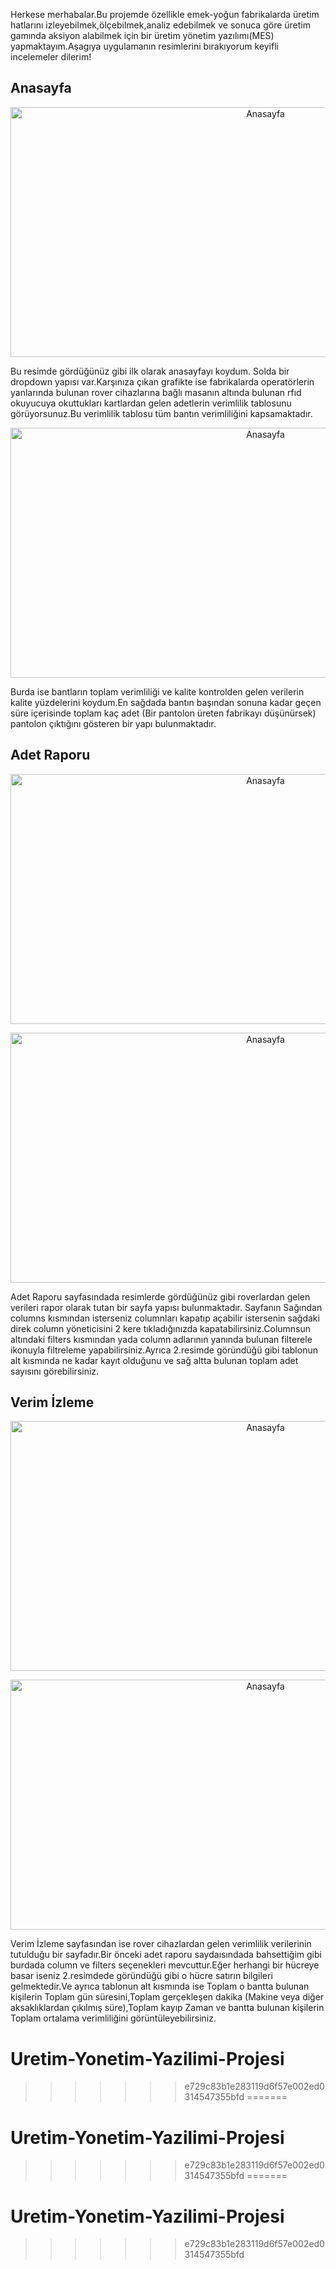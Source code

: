 Herkese merhabalar.Bu projemde özellikle emek-yoğun fabrikalarda üretim hatlarını izleyebilmek,ölçebilmek,analiz edebilmek ve sonuca göre üretim gamında aksiyon alabilmek için bir üretim yönetim yazılımı(MES) yapmaktayım.Aşagıya uygulamanın resimlerini bırakıyorum keyifli incelemeler dilerim!

## Anasayfa

<p align="center"><a href="#" target="_blank"><img src="https://github.com/YunusEmreZENGIN/ip-2/blob/main/images/Ekran%20g%C3%B6r%C3%BCnt%C3%BCs%C3%BC%202025-01-03%20123750.png" width="800" height="400" alt="Anasayfa"></a></p>

Bu resimde gördüğünüz gibi ilk olarak anasayfayı koydum. Solda bir dropdown yapısı var.Karşınıza çıkan grafikte ise fabrikalarda operatörlerin yanlarında bulunan rover cihazlarına bağlı masanın altında bulunan rfıd okuyucuya okuttukları kartlardan gelen adetlerin verimlilik tablosunu görüyorsunuz.Bu verimlilik tablosu tüm bantın verimliliğini kapsamaktadır. 

<p align="center"><a href="#" target="_blank"><img src="https://github.com/YunusEmreZENGIN/ip-2/blob/main/images/Ekran%20g%C3%B6r%C3%BCnt%C3%BCs%C3%BC%202025-01-03%20123758.png" width="800" height="400" alt="Anasayfa"></a></p>

Burda ise bantların toplam verimliliği ve kalite kontrolden gelen verilerin kalite yüzdelerini koydum.En sağdada bantın başından sonuna kadar geçen süre içerisinde toplam kaç adet (Bir pantolon üreten fabrikayı düşünürsek) pantolon çıktığını gösteren bir yapı bulunmaktadır.
## Adet Raporu
<p align="center"><a href="#" target="_blank"><img src="https://github.com/YunusEmreZENGIN/ip-2/blob/main/images/Ekran%20g%C3%B6r%C3%BCnt%C3%BCs%C3%BC%202025-01-03%20123816.png" width="800" height="400" alt="Anasayfa"></a></p>
<p align="center"><a href="#" target="_blank"><img src="https://github.com/YunusEmreZENGIN/ip-2/blob/main/images/Ekran%20g%C3%B6r%C3%BCnt%C3%BCs%C3%BC%202025-01-03%20123824.png" width="800" height="400" alt="Anasayfa"></a></p>
Adet Raporu sayfasındada resimlerde gördüğünüz gibi roverlardan gelen verileri rapor olarak tutan bir sayfa yapısı bulunmaktadır.
Sayfanın Sağından columns kısmından isterseniz columnları kapatıp açabilir istersenin sağdaki direk column yöneticisini 2 kere tıkladığınızda kapatabilirsiniz.Columnsun altındaki filters kısmından yada column adlarının yanında bulunan filterele ikonuyla filtreleme yapabilirsiniz.Ayrıca 2.resimde göründüğü gibi tablonun alt kısmında ne kadar kayıt olduğunu ve sağ altta bulunan toplam adet sayısını görebilirsiniz.

## Verim İzleme

<p align="center"><a href="#" target="_blank"><img src="https://github.com/YunusEmreZENGIN/ip-2/blob/main/images/Ekran%20g%C3%B6r%C3%BCnt%C3%BCs%C3%BC%202025-01-03%20123838.png" width="800" height="400" alt="Anasayfa"></a></p>
<p align="center"><a href="#" target="_blank"><img src="https://github.com/YunusEmreZENGIN/ip-2/blob/main/images/Ekran%20g%C3%B6r%C3%BCnt%C3%BCs%C3%BC%202025-01-03%20123849.png" width="800" height="400" alt="Anasayfa"></a></p>

Verim İzleme sayfasından ise rover cihazlardan gelen verimlilik verilerinin tutulduğu bir sayfadır.Bir önceki adet raporu saydaısındada bahsettiğim gibi burdada column ve filters seçenekleri mevcuttur.Eğer herhangi bir hücreye basar iseniz 2.resimdede göründüğü gibi o hücre satırın bilgileri gelmektedir.Ve ayrıca tablonun alt kısmında ise Toplam o bantta bulunan kişilerin Toplam gün süresini,Toplam gerçekleşen dakika (Makine veya diğer aksaklıklardan çıkılmış süre),Toplam kayıp Zaman ve bantta bulunan kişilerin Toplam ortalama verimliliğini görüntüleyebilirsiniz.

# Uretim-Yonetim-Yazilimi-Projesi
>>>>>>> e729c83b1e283119d6f57e002ed0314547355bfd
=======
# Uretim-Yonetim-Yazilimi-Projesi
>>>>>>> e729c83b1e283119d6f57e002ed0314547355bfd
=======
# Uretim-Yonetim-Yazilimi-Projesi
>>>>>>> e729c83b1e283119d6f57e002ed0314547355bfd
